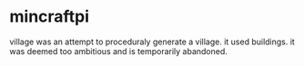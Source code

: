 # mincraftpi
village was an attempt to proceduraly generate a village. it used buildings. it was deemed too ambitious and is temporarily abandoned.

